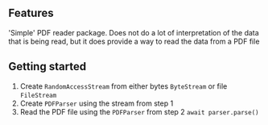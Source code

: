 ## Features

'Simple' PDF reader package. Does not do a lot of interpretation of the data
that is being read, but it does provide a way to read the data from a PDF file

## Getting started

1) Create `RandomAccessStream` from either bytes `ByteStream` or file `FileStream`
2) Create `PDFParser` using the stream from step 1
3) Read the PDF file using the `PDFParser` from step 2 `await parser.parse()`
